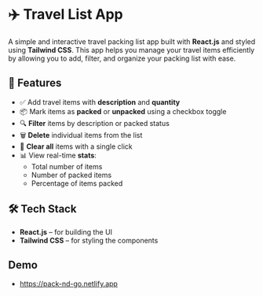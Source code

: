 # ✈️ Travel List App

A simple and interactive travel packing list app built with **React.js** and styled using **Tailwind CSS**. This app helps you manage your travel items efficiently by allowing you to add, filter, and organize your packing list with ease.

## 🚀 Features

- ✅ Add travel items with **description** and **quantity**
- 📦 Mark items as **packed** or **unpacked** using a checkbox toggle
- 🔍 **Filter** items by description or packed status
- 🗑️ **Delete** individual items from the list
- 🔄 **Clear all** items with a single click
- 📊 View real-time **stats**:
  - Total number of items
  - Number of packed items
  - Percentage of items packed

## 🛠️ Tech Stack

- **React.js** – for building the UI
- **Tailwind CSS** – for styling the components

## Demo

- https://pack-nd-go.netlify.app
